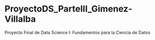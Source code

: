 # ProyectoDS_ParteIII_Gimenez-Villalba
Proyecto Final de Data Science I: Fundamentos para la Ciencia de Datos
